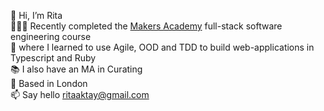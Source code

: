 👋  Hi, I’m Rita\
👩🏻‍💻  Recently completed the [Makers Academy](https://makers.tech/) full-stack software engineering course\
🌱  where I learned to use Agile, OOD and TDD to build web-applications in Typescript and Ruby\
📚  I also have an MA in Curating\
📍  Based in London\
📫  Say hello ritaaktay@gmail.com


